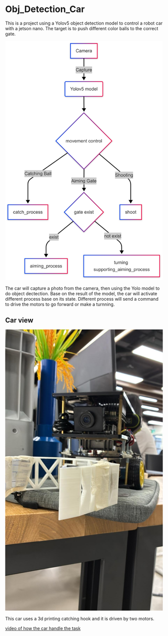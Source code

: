 # Obj_Detection_Car

This is a project using a Yolov5 object detection model to control a robot car with a jetson nano. The target is to push different color balls to the correct gate.

![flowchart](resource/flow_chart.png)

The car will capture a photo from the camera, then using the Yolo model to do object dectection.
Base on the result of the model, the car will activate different process base on its state.
Different process will send a command to drive the motors to go forward or make a turnning.

## Car view 

![car](resource/car.png)

This car uses a 3d printing catching hook and it is driven by two motors.

[video of how the car handle the task](https://youtu.be/puK-e729DAQ)
